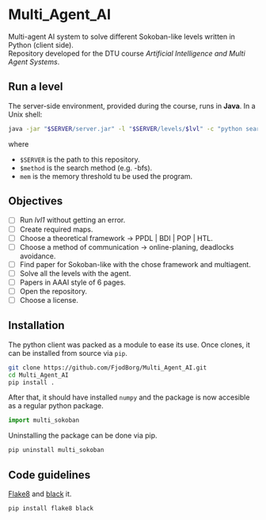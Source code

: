 # Multi_Agent_AI

Multi-agent AI system to solve different Sokoban-like levels written in Python (client side).  
Repository developed for the DTU course _Artificial Intelligence and Multi Agent Systems_.

## Run a level
The server-side environment, provided during the course, runs in **Java**. In a Unix shell:
```bash
java -jar "$SERVER/server.jar" -l "$SERVER/levels/$lvl" -c "python searchclient/searchclient.py $method --max-memory $mem" -g 150 -t 300
```

where
* `$SERVER` is the path to this repository.
* `$method` is the search method (e.g. -bfs).
* `mem` is the memory threshold tu be used the program.

## Objectives
* [ ] Run _lvl1_ without getting an error.
* [ ] Create required maps.
* [ ] Choose a theoretical framework -> PPDL | BDI | POP | HTL.
* [ ] Choose a method of communication -> online-planing, deadlocks avoidance.
* [ ] Find paper for Sokoban-like with the chose framework and multiagent.
* [ ] Solve all the levels with the agent.
* [ ] Papers in AAAI style of 6 pages.
* [ ] Open the repository.
* [ ] Choose a license.

## Installation
The python client was packed as a module to ease its use. Once clones, it can be
installed from source via `pip`.

```bash
git clone https://github.com/FjodBorg/Multi_Agent_AI.git
cd Multi_Agent_AI
pip install .
```

After that, it should have installed `numpy` and the package is now accesible as
a regular python package.
```python
import multi_sokoban
```

Uninstalling the package can be done via pip.
```bash
pip uninstall multi_sokoban
```

## Code guidelines
[Flake8](https://pypi.org/project/flake8/) and [black](https://github.com/ambv/black) it.
```bash
pip install flake8 black
```
